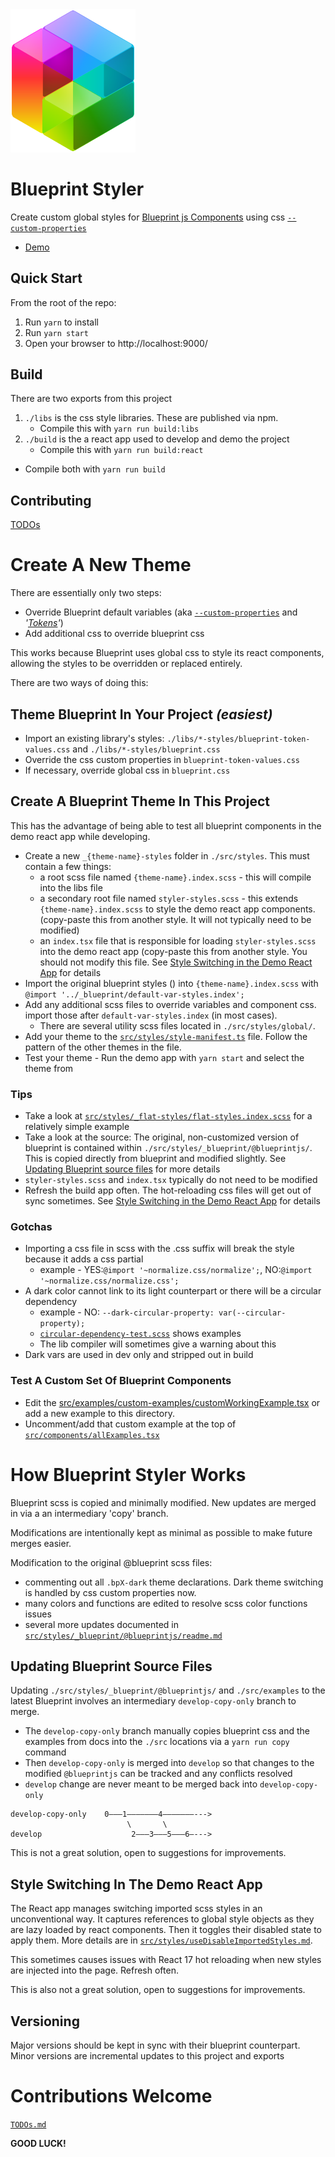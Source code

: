 <img alt="blueprint-styler logo" src="./src/assets/logo.svg" width="200px"/>

# Blueprint Styler

Create custom global styles for [Blueprint js Components](https://blueprintjs.com/docs/) using css [`--custom-properties`](https://developer.mozilla.org/en-US/docs/Web/CSS/--*)

- [Demo](https://pnnl.github.io/blueprint-styler)

## Quick Start

From the root of the repo:

1. Run `yarn` to install
2. Run `yarn start`
3. Open your browser to http://localhost:9000/

## Build
There are two exports from this project

1. `./libs` is the css style libraries. These are published via npm.
   - Compile this with `yarn run build:libs`
2. `./build` is the a react app used to develop and demo the project
   - Compile this with `yarn run build:react`
- Compile both with `yarn run build`

## Contributing
[TODOs](./TODOs.md)


# Create A New Theme

There are essentially only two steps:
- Override Blueprint default variables (aka [`--custom-properties`](https://developer.mozilla.org/en-US/docs/Web/CSS/--*) and _'[Tokens](https://css-tricks.com/what-are-design-tokens/)'_)
- Add additional css to override blueprint css

This works because Blueprint uses global css to style its react components, allowing the styles to be overridden or replaced entirely.

There are two ways of doing this:

## Theme Blueprint In Your Project _(easiest)_
- Import an existing library's styles: `./libs/*-styles/blueprint-token-values.css` and `./libs/*-styles/blueprint.css`
- Override the css custom properties in `blueprint-token-values.css`
- If necessary, override global css in `blueprint.css`

## Create A Blueprint Theme In This Project
This has the advantage of being able to test all blueprint components in the demo react app while developing.
- Create a new `_{theme-name}-styles` folder in `./src/styles`. This must contain a few things:
  - a root scss file named `{theme-name}.index.scss` - this will compile into the libs file
  - a secondary root file named `styler-styles.scss` - this extends `{theme-name}.index.scss` to style the demo react app components. (copy-paste this from another style. It will not typically need to be modified)
  - an `index.tsx` file that is responsible for loading `styler-styles.scss` into the demo react app (copy-paste this from another style. You should not modify this file. See [Style Switching in the Demo React App](#) for details
- Import the original blueprint styles () into `{theme-name}.index.scss` with `@import '../_blueprint/default-var-styles.index';`
- Add any additional scss files to override variables and component css. import those after `default-var-styles.index` (in most cases).
  - There are several utility scss files located in `./src/styles/global/`.
- Add your theme to the [`src/styles/style-manifest.ts`](./src/styles/theme-manifest.ts) file. Follow the pattern of the other themes in the file.
- Test your theme - Run the demo app with `yarn start` and select the theme from

### Tips
- Take a look at [`src/styles/_flat-styles/flat-styles.index.scss`](./src/styles/_flat-styles/flat-styles.index.scss) for a relatively simple example
- Take a look at the source: The original, non-customized version of blueprint is contained within `./src/styles/_blueprint/@blueprintjs/`. This is copied directly from blueprint and modified slightly. See [Updating Blueprint source files](#) for more details
- `styler-styles.scss` and `index.tsx` typically do not need to be modified
- Refresh the build app often. The hot-reloading css files will get out of sync sometimes. See [Style Switching in the Demo React App](#) for details

### Gotchas
- Importing a css file in scss with the .css suffix will break the style because it adds a css partial
  - example - YES:`@import '~normalize.css/normalize';`,  NO:`@import '~normalize.css/normalize.css';`
- A dark color cannot link to its light counterpart or there will be a circular dependency
  - example - NO: `--dark-circular-property: var(--circular-property);`
  - [`circular-dependency-test.scss`](./src/styles/global/circular-dependency-test.scss) shows examples
  - The lib compiler will sometimes give a warning about this
- Dark vars are used in dev only and stripped out in build

### Test A Custom Set Of Blueprint Components
- Edit the [src/examples/custom-examples/customWorkingExample.tsx](./src/examples/custom-examples/customWorkingExample.tsx) or add a new example to this directory.
- Uncomment/add that custom example at the top of [`src/components/allExamples.tsx`](./src/components/allExamples.tsx)



# How Blueprint Styler Works
Blueprint scss is copied and minimally modified. New updates are merged in via a an intermediary 'copy' branch.

Modifications are intentionally kept as minimal as possible to make future merges easier.

Modification to the original @blueprint scss files:
- commenting out all `.bpX-dark` theme declarations. Dark theme switching is handled by css custom properties now.
- many colors and functions are edited to resolve scss color functions issues
- several more updates documented in [`src/styles/_blueprint/@blueprintjs/readme.md`](./src/styles/_blueprint/@blueprintjs/readme.md)

## Updating Blueprint Source Files
Updating `./src/styles/_blueprint/@blueprintjs/` and `./src/examples` to the latest Blueprint involves an intermediary `develop-copy-only` branch to merge.

- The `develop-copy-only` branch manually copies blueprint css and the examples from docs into the `./src` locations via a `yarn run copy` command
- Then `develop-copy-only` is merged into `develop` so that changes to the modified `@blueprintjs` can be tracked and any conflicts resolved
- `develop` change are never meant to be merged back into `develop-copy-only`

```
develop-copy-only    0–––1–––––––4–––––––--->
                          \       \
develop                    2–––3–––5–––6–--->
```

This is not a great solution, open to suggestions for improvements.

## Style Switching In The Demo React App
The React app manages switching imported scss styles in an unconventional way. It captures references to global style objects as they are lazy loaded by react components. Then it toggles their disabled state to apply them. More details are in [`src/styles/useDisableImportedStyles.md`](./src/styles/useDisableImportedStyles.md).

This sometimes causes issues with React 17 hot reloading when new styles are injected into the page. Refresh often.

This is also not a great solution, open to suggestions for improvements.

## Versioning
Major versions should be kept in sync with their blueprint counterpart. Minor versions are incremental updates to this project and exports



# Contributions Welcome
[`TODOs.md`](./TODOs.md)

__GOOD LUCK!__


<!--
## Replacing and Deleting CSS
The css pre-processing is currently configured to [combine duplicated selectors](https://www.npmjs.com/package/postcss-combine-duplicated-selectors) and to [remove duplicate properties](https://www.npmjs.com/package/postcss-combine-duplicated-selectors#duplicated-properties). This means that if you want to override some blueprint css you can write the **exact** same selector and property, import it after the original, and the 2 declarations will be merged and properties de-duped. For example (from [.src/styles/_ibm-carbon-styles/_overlay-styles.scss](.src/styles/_ibm-carbon-styles/_overlay-styles.scss)):
```scss
// $pt-grid-size: 10px;
.bp4-menu{
  padding: $pt-grid-size/2 0;
}
```
Will override the default output of blueprint css:
```css
.bp4-menu {
    ...
    padding: 5px;
    ...
}
```
to output in [ibm-carbon-styles.css](lib/ibm-carbon-styles/ibm-carbon-styles.css):
```css
.bp4-menu {
    ...
    padding: 5px 0;
    ...
}
```
which sets the horizontal padding to 0;

To delete a property instead of overriding it. Set an override to [`null`](https://www.npmjs.com/package/postcss-remove-null) in the scss.
```scss
.bp4-selector { property: null; }
```
will delete that property
-->


<!--
## Vars Theme - Coming Soon
I'm working out a way to make a theme that uses css `--custom-properties`. This would be theme-able at runtime and would be significantly easier to write custom themes. The main problem with this approach is that sass is used to combine colors (and do math) in a way that is incompatible with custom-properties. This requires too many overrides to be practical with the current approach.

The new approach would be to copy all the .scss files over from the blueprint node_modules file, unedited and then edit the scss directly without having to override specific css.

For the vars-theme I'm going to:
- set all the scss variables to css custom-properties,
- replacing where color functions are applied in scss `rgba()` and `mix()` with a `var()` composition of something similar.
- replacing all (or most) math in scss with css `calc()` functions that include `var()`s.
- output all the `--custom-properties` as a separate css file that can be replaced or overridden on the project level. Also output js/ts mappings for all this. Maybe json too?
- not sure what to do about blueprint's dark-theme

This just leaves the problem of updating to match newer versions of blueprint. For that I'm going to try a two branch strategy that will look like this:
```
root-branch    0–––1–––––––4–––––––––>
                    \       \
themes-branch        2–––3–––5–––6–––>
```
1. Use a script to copy all `.scss` files (and folder structure) from `node_modules/@blueprint` over to a src directory.
   - get this copied scss to compile without directly editing any of the copied files. This should produce a default theme.
   - repeat this step for each theme that will require its own css, making a new directory for each theme.
2. Branch to a theme-branch
3. Edit all the copied scss directly to produce new themes. Stay light on the editing of the root files. as we will need to persistently merge updated blueprint versions on top of the edits.
     - Don't reformat white space, etc...
     - don't change the folder structure
     - perform major edits in new files
4. Update the root-branch using the same copy script each time blueprint has a release.
5. Merge the root-branch changes into the theme-branch and resolve any direct conflicts
6. Update any additions, repeating step 3...
7. Repeat 3-6 until the merges become too tedious, then maybe start from scratch?

arbitrary change...
-->
